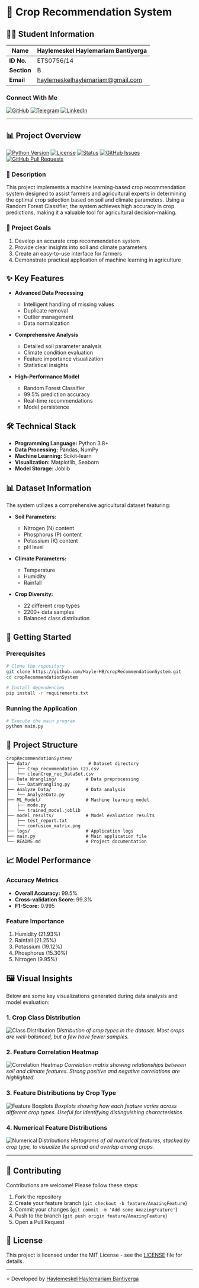 # 🌱 Crop Recommendation System

## 👨‍🎓 Student Information

| **Name**    | Haylemeskel Haylemariam Bantiyerga                                          |
| ----------- | --------------------------------------------------------------------------- |
| **ID No.**  | ETS0756/14                                                                  |
| **Section** | B                                                                           |
| **Email**   | [haylemeskelhaylemariam@gmail.com](mailto:haylemeskelhaylemariam@gmail.com) |

### Connect With Me

[![GitHub](https://img.shields.io/badge/GitHub-100000?style=for-the-badge&logo=github&logoColor=white)](https://github.com/Hayle-HB)
[![Telegram](https://img.shields.io/badge/Telegram-2CA5E0?style=for-the-badge&logo=telegram&logoColor=white)](https://t.me/Hayle_HB)
[![LinkedIn](https://img.shields.io/badge/LinkedIn-0077B5?style=for-the-badge&logo=linkedin&logoColor=white)](https://www.linkedin.com/in/haylemeskel-haylemariam-b9212b298/)

---

## 📊 Project Overview

[![Python Version](https://img.shields.io/badge/python-3.8%2B-blue)](https://www.python.org/downloads/)
[![License](https://img.shields.io/badge/license-MIT-green)](https://opensource.org/licenses/MIT)
[![Status](https://img.shields.io/badge/status-active-success.svg)]()
[![GitHub Issues](https://img.shields.io/github/issues/Hayle-HB/cropRecommendationSystem)](https://github.com/Hayle-HB/cropRecommendationSystem/issues)
[![GitHub Pull Requests](https://img.shields.io/badge/PRs-welcome-brightgreen.svg)](https://github.com/Hayle-HB/cropRecommendationSystem/pulls)

### 📝 Description

This project implements a machine learning-based crop recommendation system designed to assist farmers and agricultural experts in determining the optimal crop selection based on soil and climate parameters. Using a Random Forest Classifier, the system achieves high accuracy in crop predictions, making it a valuable tool for agricultural decision-making.

### 🎯 Project Goals

1. Develop an accurate crop recommendation system
2. Provide clear insights into soil and climate parameters
3. Create an easy-to-use interface for farmers
4. Demonstrate practical application of machine learning in agriculture

## ✨ Key Features

- **Advanced Data Processing**

  - Intelligent handling of missing values
  - Duplicate removal
  - Outlier management
  - Data normalization

- **Comprehensive Analysis**

  - Detailed soil parameter analysis
  - Climate condition evaluation
  - Feature importance visualization
  - Statistical insights

- **High-Performance Model**
  - Random Forest Classifier
  - 99.5% prediction accuracy
  - Real-time recommendations
  - Model persistence

## 🛠️ Technical Stack

- **Programming Language:** Python 3.8+
- **Data Processing:** Pandas, NumPy
- **Machine Learning:** Scikit-learn
- **Visualization:** Matplotlib, Seaborn
- **Model Storage:** Joblib

## 📊 Dataset Information

The system utilizes a comprehensive agricultural dataset featuring:

- **Soil Parameters:**

  - Nitrogen (N) content
  - Phosphorus (P) content
  - Potassium (K) content
  - pH level

- **Climate Parameters:**

  - Temperature
  - Humidity
  - Rainfall

- **Crop Diversity:**
  - 22 different crop types
  - 2200+ data samples
  - Balanced class distribution

## 🚀 Getting Started

### Prerequisites

```bash
# Clone the repository
git clone https://github.com/Hayle-HB/cropRecommendationSystem.git
cd cropRecommendationSystem

# Install dependencies
pip install -r requirements.txt
```

### Running the Application

```bash
# Execute the main program
python main.py
```

## 📁 Project Structure

```
cropRecommendationSystem/
├── data/                      # Dataset directory
│   ├── Crop_recommendation (2).csv
│   └── cleanCrop_rec_DataSet.csv
├── Data Wrangling/           # Data preprocessing
│   └── DataWrangling.py
├── Analyze Data/             # Data analysis
│   └── AnalyzeData.py
├── ML_Model/                 # Machine learning model
│   ├── mode.py
│   └── trained_model.joblib
├── model_results/            # Model evaluation results
│   ├── test_report.txt
│   └── confusion_matrix.png
├── logs/                     # Application logs
├── main.py                   # Main application file
└── README.md                 # Project documentation
```

## 📈 Model Performance

### Accuracy Metrics

- **Overall Accuracy:** 99.5%
- **Cross-validation Score:** 99.3%
- **F1-Score:** 0.995

### Feature Importance

1. Humidity (21.93%)
2. Rainfall (21.25%)
3. Potassium (19.12%)
4. Phosphorus (15.30%)
5. Nitrogen (9.95%)

## 🖼️ Visual Insights

Below are some key visualizations generated during data analysis and model evaluation:

### 1. Crop Class Distribution

![Class Distribution](model_results/class_distribution.png)
_Distribution of crop types in the dataset. Most crops are well-balanced, but a few have fewer samples._

### 2. Feature Correlation Heatmap

![Correlation Heatmap](model_results/correlation_heatmap.png)
_Correlation matrix showing relationships between soil and climate features. Strong positive and negative correlations are highlighted._

### 3. Feature Distributions by Crop Type

![Feature Boxplots](model_results/feature_boxplots.png)
_Boxplots showing how each feature varies across different crop types. Useful for identifying distinguishing characteristics._

### 4. Numerical Feature Distributions

![Numerical Distributions](model_results/numerical_distributions.png)
_Histograms of all numerical features, stacked by crop type, to visualize the spread and overlap among crops._

---

## 🤝 Contributing

Contributions are welcome! Please follow these steps:

1. Fork the repository
2. Create your feature branch (`git checkout -b feature/AmazingFeature`)
3. Commit your changes (`git commit -m 'Add some AmazingFeature'`)
4. Push to the branch (`git push origin feature/AmazingFeature`)
5. Open a Pull Request

## 📄 License

This project is licensed under the MIT License - see the [LICENSE](LICENSE) file for details.

---

⭐️ Developed by [Haylemeskel Haylemariam Bantiyerga](https://github.com/Hayle-HB)
